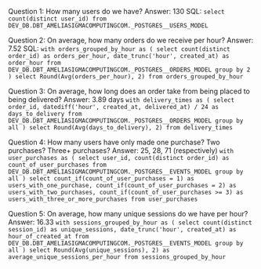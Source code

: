 Question 1: How many users do we have?
    Answer: 130
       SQL:
            ```
            select 
                count(distinct user_id)
            from
                DEV_DB.DBT_AMELIASIGMACOMPUTINGCOM._POSTGRES__USERS_MODEL
            ```

Question 2: On average, how many orders do we receive per hour?
    Answer: 7.52
       SQL:
            ```
            with orders_grouped_by_hour as (
                select
                    count(distinct order_id) as orders_per_hour,
                    date_trunc('hour', created_at) as order_hour
                from
                    DEV_DB.DBT_AMELIASIGMACOMPUTINGCOM._POSTGRES__ORDERS_MODEL
                group by 2
            )
            select Round(Avg(orders_per_hour), 2)
            from orders_grouped_by_hour
            ```

Question 3: On average, how long does an order take from being placed to being delivered?
    Answer: 3.89 days
    ```
    with delivery_times as (
        select
            order_id,
            datediff('hour', created_at, delivered_at) / 24 as days_to_delivery
        from
            DEV_DB.DBT_AMELIASIGMACOMPUTINGCOM._POSTGRES__ORDERS_MODEL
        group by all
    )
    select Round(Avg(days_to_delivery), 2)
    from delivery_times
    ```
    
Question 4: How many users have only made one purchase? Two purchases? Three+ purchases?
    Answer: 25, 28, 71 (respectively)
    ```
    with user_purchases as (
        select
            user_id,
            count(distinct order_id) as count_of_user_purchases
        from
            DEV_DB.DBT_AMELIASIGMACOMPUTINGCOM._POSTGRES__EVENTS_MODEL
        group by all
    )
    select
        count_if(count_of_user_purchases = 1) as users_with_one_purchase,
        count_if(count_of_user_purchases = 2) as users_with_two_purchases,
        count_if(count_of_user_purchases >= 3) as users_with_three_or_more_purchases
    from
        user_purchases
    ```

Question 5: On average, how many unique sessions do we have per hour?
    Answer: 16.33
    ```
with sessions_grouped_by_hour as (
    select
        count(distinct session_id) as unique_sessions,
        date_trunc('hour', created_at) as hour_of_created_at
    from
        DEV_DB.DBT_AMELIASIGMACOMPUTINGCOM._POSTGRES__EVENTS_MODEL
    group by all
)
select
    Round(Avg(unique_sessions), 2) as average_unique_sessions_per_hour
from
    sessions_grouped_by_hour
    ```